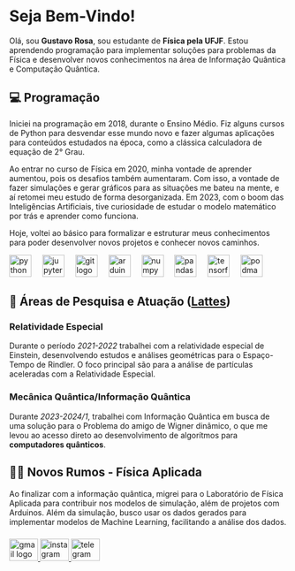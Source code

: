 # Seja Bem-Vindo!
Olá, sou **Gustavo Rosa**, sou estudante de **Física pela UFJF**. Estou aprendendo programação para implementar soluções para problemas da Física e desenvolver novos conhecimentos na área de Informação Quântica e Computação Quântica.

## 💻 Programação
Iniciei na programação em 2018, durante o Ensino Médio. Fiz alguns cursos de Python para desvendar esse mundo novo e fazer algumas aplicações para conteúdos estudados na época, como a clássica calculadora de equação de 2° Grau. 

Ao entrar no curso de Física em 2020, minha vontade de aprender aumentou, pois os desafios também aumentaram. Com isso, a vontade de fazer simulações e gerar gráficos para as situações me bateu na mente, e aí retomei meu estudo de forma desorganizada. Em 2023, com o boom das Inteligências Artificiais, tive curiosidade de estudar o modelo matemático por trás e aprender como funciona.

Hoje, voltei ao básico para formalizar e estruturar meus conhecimentos para poder desenvolver novos projetos e conhecer novos caminhos.

<div align="left">
  <img src="https://cdn.jsdelivr.net/gh/devicons/devicon/icons/python/python-original.svg" height="40" alt="python logo"  />
  <img width="12" />
  <img src="https://cdn.jsdelivr.net/gh/devicons/devicon/icons/jupyter/jupyter-original.svg" height="40" alt="jupyter logo"  />
  <img width="12" />
  <img src="https://cdn.jsdelivr.net/gh/devicons/devicon/icons/git/git-original.svg" height="40" alt="git logo"  />
  <img width="12" />
  <img src="https://cdn.jsdelivr.net/gh/devicons/devicon/icons/arduino/arduino-original.svg" height="40" alt="arduino logo"  />
  <img width="12" />
  <img src="https://cdn.jsdelivr.net/gh/devicons/devicon/icons/numpy/numpy-original.svg" height="40" alt="numpy logo"  />
  <img width="12" />
  <img src="https://cdn.jsdelivr.net/gh/devicons/devicon/icons/pandas/pandas-original.svg" height="40" alt="pandas logo"  />
  <img width="12" />
  <img src="https://cdn.jsdelivr.net/gh/devicons/devicon/icons/tensorflow/tensorflow-original.svg" height="40" alt="tensorflow logo"  />
  <img width="12" />
  <img src="https://cdn.jsdelivr.net/gh/devicons/devicon/icons/podman/podman-original.svg" height="40" alt="podman logo"  />
</div>

## 🔎 Áreas de Pesquisa e Atuação ([Lattes](http://lattes.cnpq.br/0146348413076979))
### Relatividade Especial
Durante o período *2021-2022* trabalhei com a relatividade especial de Einstein, desenvolvendo estudos e análises geométricas para o Espaço-Tempo de Rindler. O foco principal são para a análise de partículas aceleradas com a Relatividade Especial.

### Mecânica Quântica/Informação Quântica
Durante *2023-2024/1*, trabalhei com Informação Quântica em busca de uma solução para o Problema do amigo de Wigner dinâmico, o que me levou ao acesso direto ao desenvolvimento de algorítmos para **computadores quânticos**.

## 🧑‍🔬 Novos Rumos - Física Aplicada
Ao finalizar com a informação quântica, migrei para o Laboratório de Física Aplicada para contribuir nos modelos de simulação, além de projetos com Arduinos. Além da simulação, busco usar os dados gerados para implementar modelos de Machine Learning, facilitando a análise dos dados.


###

<div align="left">
  <a href="mailto:ggustavoorosa@gmail.com" target="_blank">
    <img src="https://raw.githubusercontent.com/maurodesouza/profile-readme-generator/master/src/assets/icons/social/gmail/default.svg" width="52" height="40" alt="gmail logo"  />
  </a>
  <a href="https://www.instagram.com/gustavo.orosa" target="_blank">
    <img src="https://raw.githubusercontent.com/maurodesouza/profile-readme-generator/master/src/assets/icons/social/instagram/default.svg" width="52" height="40" alt="instagram logo"  />
  </a>
  <a href="https://t.me/gustavo0rosa" target="_blank">
    <img src="https://raw.githubusercontent.com/maurodesouza/profile-readme-generator/master/src/assets/icons/social/telegram/default.svg" width="52" height="40" alt="telegram logo"  />
  </a>
</div>

